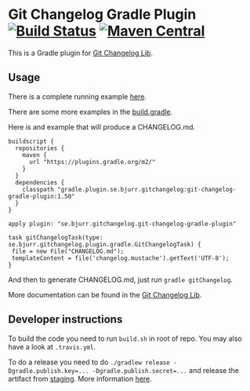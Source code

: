 # Git Changelog Gradle Plugin [![Build Status](https://travis-ci.org/tomasbjerre/git-changelog-gradle-plugin.svg?branch=master)](https://travis-ci.org/tomasbjerre/git-changelog-gradle-plugin) [![Maven Central](https://maven-badges.herokuapp.com/maven-central/se.bjurr.gitchangelog/git-changelog-gradle-plugin/badge.svg)](https://maven-badges.herokuapp.com/maven-central/se.bjurr.gitchangelog/git-changelog-gradle-plugin)

This is a Gradle plugin for [Git Changelog Lib](https://github.com/tomasbjerre/git-changelog-lib).

## Usage ##
There is a complete running example [here](https://github.com/tomasbjerre/git-changelog-gradle-plugin/tree/master/git-changelog-gradle-plugin-example).

There are some more examples in the [build.gradle](https://github.com/tomasbjerre/git-changelog-gradle-plugin/blob/master/git-changelog-gradle-plugin-example/build.gradle).

Here is and example that will produce a CHANGELOG.md.

```
buildscript {
  repositories {
    maven {
      url "https://plugins.gradle.org/m2/"
    }
  }
  dependencies {
    classpath "gradle.plugin.se.bjurr.gitchangelog:git-changelog-gradle-plugin:1.50"
  }
}

apply plugin: "se.bjurr.gitchangelog.git-changelog-gradle-plugin"

task gitChangelogTask(type: se.bjurr.gitchangelog.plugin.gradle.GitChangelogTask) {
 file = new File("CHANGELOG.md");
 templateContent = file('changelog.mustache').getText('UTF-8');
}
```

And then to generate CHANGELOG.md, just run `gradle gitChangelog`.

More documentation can be found in the [Git Changelog Lib](https://github.com/tomasbjerre/git-changelog-lib).

## Developer instructions

To build the code you need to run `build.sh` in root of repo. You may also have a look at `.travis.yml`.

To do a release you need to do `./gradlew release -Dgradle.publish.key=... -Dgradle.publish.secret=...` and release the artifact from [staging](https://oss.sonatype.org/#stagingRepositories). More information [here](http://central.sonatype.org/pages/releasing-the-deployment.html).
